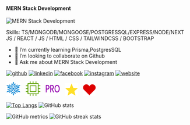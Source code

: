 
#### MERN Stack Development
![MERN Stack Development](https://media.tenor.com/flflC6GFzO8AAAAd/sultan-alrefaei-programmer.gif)


Skills: TS/MONGODB/MONGOOSE/POSTGRESSQL/EXPRESS/NODE/NEXT JS / REACT / JS / HTML / CSS / TAILWINDCSS / BOOTSTRAP

- 🌱 I’m currently learning Prisma,PostgresSQL 
- 👯 I’m looking to collaborate on Github 
- 💬 Ask me about MERN Stack Development 


[<img src='https://cdn.jsdelivr.net/npm/simple-icons@3.0.1/icons/github.svg' alt='github' height='40'>](https://github.com/furqanRupom)  [<img src='https://cdn.jsdelivr.net/npm/simple-icons@3.0.1/icons/linkedin.svg' alt='linkedin' height='40'>](https://www.linkedin.com/in/furqan-ahmad-6149ba281/)  [<img src='https://cdn.jsdelivr.net/npm/simple-icons@3.0.1/icons/facebook.svg' alt='facebook' height='40'>](https://www.facebook.com/fab.rupom)  [<img src='https://cdn.jsdelivr.net/npm/simple-icons@3.0.1/icons/instagram.svg' alt='instagram' height='40'>](https://www.instagram.com/fab_w00/)  [<img src='https://cdn.jsdelivr.net/npm/simple-icons@3.0.1/icons/icloud.svg' alt='website' height='40'>](https://furqanahmadportfolio.vercel.app/)  

<a href='https://archiveprogram.github.com/'><img src='https://raw.githubusercontent.com/acervenky/animated-github-badges/master/assets/acbadge.gif' width='40' height='40'></a> <a href='https://docs.github.com/en/developers'><img src='https://raw.githubusercontent.com/acervenky/animated-github-badges/master/assets/devbadge.gif' width='40' height='40'></a> <a href='https://github.com/pricing'><img src='https://raw.githubusercontent.com/acervenky/animated-github-badges/master/assets/pro.gif' width='40' height='40'></a> <a href='https://stars.github.com/'><img src='https://raw.githubusercontent.com/acervenky/animated-github-badges/master/assets/starbadge.gif' width='35' height='35'></a> <a href='https://docs.github.com/en/github/supporting-the-open-source-community-with-github-sponsors'><img src='https://raw.githubusercontent.com/acervenky/animated-github-badges/master/assets/sponsorbadge.gif' width='35' height='35'></a> 

[![Top Langs](https://github-readme-stats.vercel.app/api/top-langs/?username=furqanRupom)](https://github.com/anuraghazra/github-readme-stats)    ![GitHub stats](https://github-readme-stats.vercel.app/api?username=furqanRupom&show_icons=true)  

![GitHub metrics](https://metrics.lecoq.io/furqanRupom) 
![GitHub streak stats](https://streak-stats.demolab.com/?user=furqanRupom)  

